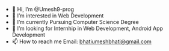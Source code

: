 - 👋 Hi, I’m @Umesh9-prog
- 👀 I’m interested in Web Development
- 🌱 I’m currently Pursuing Computer Science Degree
- 💞️ I’m looking for Internhip in Web Development, Android App Development
- 📫 How to reach me Email: bhatiumeshbhati@gmail.com

<!---
Umesh9-prog/Umesh9-prog is a ✨ special ✨ repository because its `README.md` (this file) appears on your GitHub profile.
You can click the Preview link to take a look at your changes.
--->
